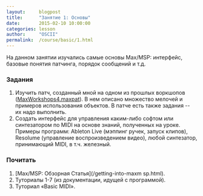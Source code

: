 ```yaml
---
layout:     blogpost
title:      "Занятие 1: Основы"
date:       2015-02-10 10:00:00
categories: lesson
author:     "OSCII"
permalink:  /course/basic/1.html
---
```


На данном занятии изучались самые основы Max/MSP: интерфейс, базовые понятия патчинга, порядок сообщений и т.д.

### Задания

1. Изучить патч, созданный мной на одном из прошлых воркшопов ([MaxWorkshops4.maxpat](/f/course/MaxWorkshops4.maxpat)). В нем описано множество мелочей и примеров использования объектов. В патче есть также задания -- их надо выполнить.
2. Создать интерфейс для управления каким-либо софтом или синтезатором по MIDI на основе знаний, полученных на уроке. Примеры программ: Ableton Live (мэппинг ручек, запуск клипов), Resolume (управление воспроизведением видео), любой синтезатор, принимающий MIDI, в т.ч. железный.

### Почитать

1. [Max/MSP: Обзорная Статья](/getting-into-maxm sp.html).
2. Туториалы 1-7 (из документации, идущей с программой).
3. Туториал «Basic MIDI».
